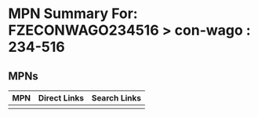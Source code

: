 



# MPN Summary For: FZECONWAGO234516 > con-wago : 234-516

## MPNs
  

|MPN|Direct Links|Search Links|
| :--- | :--- | :--- |
||||
